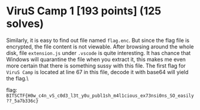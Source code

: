 # ViruS Camp 1 [193 points] (125 solves)
Similarly, it is easy to find out file named `flag.enc`. But since the flag file is encrypted, the file content is not viewable. After browsing around the whole disk, file `extension.js` under `.vscode` is quite interesting. It has chance that Windows will quarantine the file when you extract it, this makes me even more certain that there is something sussy with this file. The first flag for `ViruS Camp` is located at line 67 in this file, decode it with base64 will yield the flag.\

flag: `BITSCTF{H0w_c4n_vS_c0d3_l3t_y0u_publ1sh_m4l1cious_ex73nsi0ns_SO_easily??_5a7b336c}`